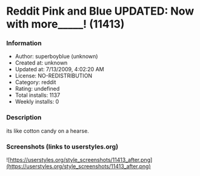 # Reddit Pink and Blue UPDATED: Now with more_____! (11413)

### Information
- Author: superboyblue (unknown)
- Created at: unknown
- Updated at: 7/13/2009, 4:02:20 AM
- License: NO-REDISTRIBUTION
- Category: reddit
- Rating: undefined
- Total installs: 1137
- Weekly installs: 0


### Description
its like cotton candy on a hearse.


### Screenshots (links to userstyles.org)
![https://userstyles.org/style_screenshots/11413_after.png](https://userstyles.org/style_screenshots/11413_after.png)


